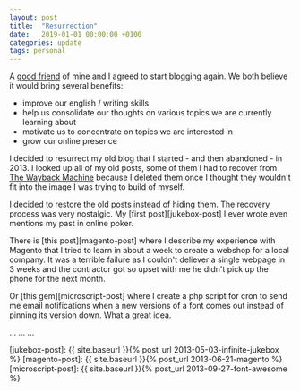 ```yaml
---
layout: post
title:  "Resurrection"
date:   2019-01-01 00:00:00 +0100
categories: update
tags: personal
---
```


A [good friend][imi] of mine and I agreed to start blogging again.
We both believe it would bring several benefits:
- improve our english / writing skills
- help us consolidate our thoughts on various topics we are currently learning about
- motivate us to concentrate on topics we are interested in
- grow our online presence

I decided to resurrect my old blog that I started - and then abandoned - in 2013.
I looked up all of my old posts, some of them I had to recover from [The Wayback Machine][wayback-machine]
because I deleted them once I thought they wouldn't fit into the image I was trying to build of myself.

I decided to restore the old posts instead of hiding them.
The recovery process was very nostalgic. My [first post][jukebox-post] I ever wrote even mentions my past in online poker.

There is [this post][magento-post] where I describe my experience with Magento that I tried to learn in about a week to create a webshop for a local company. It was a terrible failure as I couldn't deliever a single webpage in 3 weeks and the contractor got so upset with me he didn't pick up the phone for the next month.

Or [this gem][microscript-post] where I create a php script for cron to send me email notifications when a new versions of a font comes out instead of pinning its version down. What a great idea.


...
...
...


[imi]: https://www.linkedin.com/in/turi-imre-92070636/
[wayback-machine]: https://archive.org/web/
[jukebox-post]: {{ site.baseurl }}{% post_url 2013-05-03-infinite-jukebox %}
[magento-post]: {{ site.baseurl }}{% post_url 2013-06-21-magento %}
[microscript-post]: {{ site.baseurl }}{% post_url 2013-09-27-font-awesome %}

